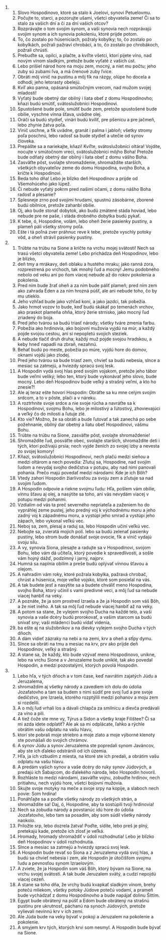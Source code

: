 <ol>
  <li>
    <ol>
      <li>Slovo Hospodinovo, ktoré sa stalo k Joelovi, synovi Petuelovmu.</li>
      <li>Počujte to, starci, a pozorujte ušami, všetci obyvatelia zeme! Či sa to stalo za vašich dní a či za dní vašich otcov?</li>
      <li>Rozprávajte o tom svojim synom, a vaši synovia nech rozprávajú svojim synom a ich synovia pokoleniu, ktoré prijde potom.</li>
      <li>To, čo zostalo po húseniciach, požraly kobylky; to, čo zostalo po kobylkách, požrali pažraví chrobáci, a to, čo zostalo po chrobákoch, požrali chrústi.</li>
      <li>Prebuďte sa, opilci, a plačte, a kvíľte všetci, ktorí pijete víno, nad novým vínom sladkým, pretože bude vyťaté z vašich úst.</li>
      <li>Lebo prišiel národ hore na moju zem, mocný, a niet mu počtu; jeho zuby sú zubami ľva, a má črenové zuby ľvice.</li>
      <li>Obráti môj vinič na pustinu a môj fík na rázgy, olúpe ho docela a odhodí; jeho letorasty obelejú.</li>
      <li>Kvíľ ako panna, opásaná smútočným vrecom, nad mužom svojej mladosti!</li>
      <li>Vyťatý bude obetný dar obilný i liata obeť z domu Hospodinovho; kňazi budú smútiť, svätoslužobníci Hospodinovi.</li>
      <li>Spustošené bude pole, smútiť bude zem, pretože spustošené bude obilie, vyschne vínna šťava, uvädne olej.</li>
      <li>Oráči sa budú stydieť, vinári budú kvíliť, pre pšenicu a pre jačmeň, lebo zhynie žatva poľa.</li>
      <li>Vinič uschne, a fík uvädne, granát i palma i jabloň; všetky stromy poľa poschnú, lebo radosť sa bude stydieť a utečie od synov človeka.</li>
      <li>Prepášte sa a nariekajte, kňazi! Kvíľte, svätoslužobníci oltára! Vojdite, nocujte v smútočnom vreci, svätoslužobníci môjho Boha! Pretože bude odňatý obetný dar obilný i liata obeť z domu vášho Boha.</li>
      <li>Zasväťte pôst, svolajte shromaždenie, shromaždite starších, všetkých obyvateľov zeme do domu Hospodina, svojho Boha, a kričte k Hospodinovi.</li>
      <li>Beda toho dňa! Lebo je blízko deň Hospodinov a prijde od Všemohúceho jako lúpež.</li>
      <li>Či nebude vyťatý pokrm pred našimi očami, z domu nášho Boha radosť a plesanie?</li>
      <li>Splesneje zrno pod svojimi hrudami, spustnú zásobárne, zborené budú obilnice, pretože zahanbí obilie.</li>
      <li>Oj, ako bude stonať dobytok, ako budú zmätené stáda hoviad, lebo nebude pre ne paše, i stáda drobného dobytka budú pykať.</li>
      <li>K tebe, ó, Hospodine, volám, lebo oheň žerie pasienky pustiny, a plameň páli všetky stromy poľa.</li>
      <li>Ešte i tá poľná zver práhnuc reve k tebe, pretože vyschly potoky vôd, a oheň strávil pasienky pustiny.</li>
    </ol>
  </li>
  <li>
    <ol>
      <li>Trúbte na trúbu na Sione a kričte na vrchu mojej svätosti! Nech sa trasú všetci obyvatelia zeme! Lebo prichádza deň Hospodinov, lebo je blízko,</li>
      <li>deň tmy a mrákavy, deň oblaku a hustého mraku; jako ranná zora, rozprestrená po vrchoch, tak mnohý ľud a mocný! Jemu podobného nebolo od veku ani po ňom viacej nebude až do rokov pokolenia a pokolenia.</li>
      <li>Pred ním bude žrať oheň a za ním bude páliť plameň; pred ním zem ako zahrada Éden a za ním hrozná púšť, ale ani nebude toho, čo by mu utieklo.</li>
      <li>Jeho vzhľad bude jako vzhľad koní, a jako jazdci, tak pobežia.</li>
      <li>Jako hrmot vozov to bude, keď budú skákať po temenách vrchov, ako praskot plameňa ohňa, ktorý žerie strnisko, jako mocný ľud zriadený do boja.</li>
      <li>Pred jeho tvárou sa budú triasť národy; všetky tváre zmenia farbu.</li>
      <li>Pobežia ako hrdinovia, ako bojovní mužovia vyjdú na múr, a každý pojde svojou cestou, ani si nepopletú svojich steziek.</li>
      <li>A nebude tlačiť druh druha; každý muž pojde svojou hradskou, a keby hneď napadli na zbraň, nezahnú.</li>
      <li>Behať budú po meste, pobežia po múre, vyjdú hore do domov, oknami vojdú jako zlodej.</li>
      <li>Pred jeho tvárou sa bude triasť zem, chvieť sa budú nebesia, slnce a mesiac sa zatmejú, a hviezdy spracú svoj lesk.</li>
      <li>A Hospodin vydá svoj hlas pred svojím vojskom, pretože jeho tábor bude veľmi veliký; lebo ten, ktorý bude vykonávať jeho slovo, bude mocný. Lebo deň Hospodinov bude veľký a strašný veľmi, a kto ho znesie?!</li>
      <li>Ale aj teraz ešte hovorí Hospodin: Obráťte sa ku mne celým svojím srdcom, a to v pôste, plači a v náreku.</li>
      <li>A roztrhnite svoje srdce a nie svoje rúcha a navráťte sa k Hospodinovi, svojmu Bohu, lebo je milostivý a ľútostivý, zhovievajúci a veľký čo do milosti a ľutuje zlé.</li>
      <li>Kto vie? Možno, že sa obráti a bude ľutovať a tak zanechá po sebe požehnanie, obilný dar obetný a liatu obeť Hospodinovi, vášmu Bohu.</li>
      <li>Trúbte na trúbu na Sione, zasväťte pôst, svolajte shromaždenie!</li>
      <li>Shromaždite ľud, posväťte obec, svolajte starších, shromaždite deti i tých, ktorí požívajú prsia; nech vyjde ženích zo svojej izby a nevesta zo svojej komory!</li>
      <li>Kňazi, svätoslužobníci Hospodinovi, nech plačú medzi sieňou a medzi oltárom a nech povedia: Zľutuj sa, Hospodine, nad svojím ľudom a nevydaj svojho dedičstva v potupu, aby nad nimi panovali pohania. Prečo majú povedať medzi národami: Kde je ich Bôh?</li>
      <li>Vtedy zahorí Hospodin žiarlivosťou za svoju zem a zľutuje sa nad svojím ľudom.</li>
      <li>A Hospodin odpovie a riekne svojmu ľudu: Hľa, pošlem vám obilie, vínnu šťavu aj olej, a nasýtite sa toho, ani vás nevydám viacej v potupu medzi pohanmi.</li>
      <li>Vzdialim od vás ta preč severného nepriateľa a zaženiem ho do vypráhlej zeme pustej, jeho predný voj k východnému moru a jeho zadný voj k západnému moru, a vystúpi jeho smrad a vystúpi jeho zápach, lebo vykonal veľkú vec.</li>
      <li>Neboj sa, zem, plesaj a raduj sa, lebo Hospodin učiní veľkú vec.</li>
      <li>Nebojte sa, zvieratá mojich polí. lebo sa budú zelenať pasienky pustiny, lebo strom bude donášať svoje ovocie, fík a vinič vydajú svoju silu.</li>
      <li>A vy, synovia Siona, plesajte a radujte sa v Hospodinovi, svojom Bohu, lebo vám dá učiteľa, ktorý povedie k spravedlivosti, a sošle vám hojný dážď, podzimný i jarný, najprv.</li>
      <li>Humná sa naplnia obilím a preše budú oplývať vínnou šťavou a olejom.</li>
      <li>A nahradím vám roky, ktoré požrala kobylka, pažravá chrobač, chrúst a húsenica, moje veľké vojsko, ktoré som posielal na vás.</li>
      <li>A tak budete jesť a nasýtite sa a budete chváliť meno Hospodina, svojho Boha, ktorý učinil s vami predivné veci, a môj ľud sa nebude viacej hanbiť na veky.</li>
      <li>A poznáte, že ja som prostred Izraela a že ja Hospodin som váš Bôh, a že niet iného. A tak sa môj ľud nebude viacej hanbiť až na veky.</li>
      <li>A potom sa stane, že vylejem svojho Ducha na každé telo, a vaši synovia a vaše dcéry budú prorokovať, a vašim starcom sa budú snívať sny; vaši mládenci budú vídať videnia,</li>
      <li>ba ešte aj na služobníkov a na dievky vylejem svojho Ducha v tých dňoch.</li>
      <li>A dám vidieť zázraky na nebi a na zemi, krv a oheň a stĺpy dymu.</li>
      <li>Slnce sa obráti na tmu a mesiac na krv, prv ako prijde deň Hospodinov, veľký a strašný.</li>
      <li>A stane sa, že každý, kto bude vzývať meno Hospodinovo, unikne, lebo na vrchu Sione a v Jeruzaleme bude uniklé, tak ako povedal Hospodin, a medzi pozostalými, ktorých povolá Hospodin.</li>
    </ol>
  </li>
  <li>
    <ol>
      <li>Lebo hľa, v tých dňoch a v tom čase, keď navrátim zajatých Júdu a Jeruzalema,</li>
      <li>shromaždím aj všetky národy a zavediem ich dolu do údolia Jozafatovho a tam sa budem s nimi súdiť pre svoj ľud a pre svoje dedičstvo, pre Izraela, ktorého rozptýlili medzi pohanov a moju zem si rozdelili.</li>
      <li>A o môj ľud vrhali los a dávali chlapča za smilnicu a dievča predávali za víno a pili.</li>
      <li>A tiež čože ste mne vy, Týrus a Sidon a všetky kraje Filištee? Či sa mi azda idete odplatiť? Ale ak sa mi odplácate, ľahko a rýchle obrátim vašu odplatu na vašu hlavu,</li>
      <li>ktorí ste pobrali moje striebro a moje zlato a moje výborné klenoty ste povnášali do svojich chrámov.</li>
      <li>A synov Júdu a synov Jeruzalema ste popredali synom Javáncov, aby ste ich ďaleko odstránili od ich územia.</li>
      <li>Hľa, ja ich vzbudím z miesta, na ktoré ste ich predali, a obrátim vašu odplatu na vašu hlavu.</li>
      <li>A predám vašich synov a vaše dcéry do ruky synov Júdových, a predajú ich Šabajcom, do ďalekého národa, lebo Hospodin hovoril.</li>
      <li>Rozhláste to medzi národami, zasväťte vojnu, zobuďte hrdinov, nech pritiahnu, nech vyjdú hore, všetci bojovní mužovia.</li>
      <li>Skujte svoje motyky na meče a svoje srpy na kopije, a slaboch nech povie: Som hrdina!</li>
      <li>Ponáhľajte sa a poďte všetky národy zo všetkých strán, a shromaždite sa! Daj, ó, Hospodine, aby ta sostúpili tvoji hrdinovia!</li>
      <li>Nech sa zobudia národy a povstanúc idú hore do údolia Jozafatovho, lebo tam sa posadím, aby som súdil všetky národy naokolo.</li>
      <li>Priložte srp, lebo dozrela žatva! Poďte, sídite, lebo preš je plný, pretekajú kade, pretože ich zlosť je veľká.</li>
      <li>Hromady, hromady shromaždiť v údolí rozhodnutia! Lebo je blízko deň Hospodinov v údolí rozhodnutia.</li>
      <li>Slnce a mesiac sa zatmejú a hviezdy spracú svoj lesk.</li>
      <li>A Hospodin bude revať so Siona a z Jeruzalema vydá svoj hlas, a budú sa chvieť nebesia i zem, ale Hospodin je útočišťom svojmu ľudu a pevnosťou synom Izraelovým.</li>
      <li>A zviete, že ja Hospodin som váš Bôh, ktorý bývam na Sione, na vrchu svojej svätosti. A tak bude Jeruzalem svätý, a cudzí nepojdú viacej cezeň.</li>
      <li>A stane sa toho dňa, že vrchy budú kvapkať sladkým vínom, brehy potečú mliekom, všetky potoky Júdove potečú vodami, a prameň bude vychádzať z domu Hospodinovho a bude napájať dolinu Šittím.</li>
      <li>Egypt bude obrátený na púšť a Edom bude obrátený na strašnú pustinu pre ukrutnosť, páchanú na synoch Júdových, pretože vylievali nevinnú krv v ich zemi.</li>
      <li>Ale Júda bude na veky bývať v pokoji a Jeruzalem na pokolenie a pokolenie.</li>
      <li>A smyjem krv tých, ktorých krvi som nesmyl. A Hospodin bude bývať na Sione.</li>
    </ol>
  </li>
</ol>